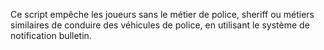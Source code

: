 Ce script empêche les joueurs sans le métier de police, sheriff ou métiers similaires de conduire des véhicules de police, en utilisant le système de notification bulletin.
